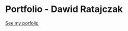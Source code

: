 # Portfolio - Dawid Ratajczak

[See my porfolio](https://dejw-us.github.io/portfolio-dawid-ratajczak/)
